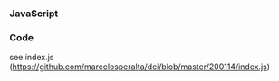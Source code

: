 ### JavaScript

### Code

see index.js (https://github.com/marcelosperalta/dci/blob/master/200114/index.js)